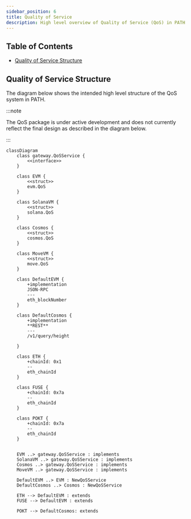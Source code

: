 ```yaml
---
sidebar_position: 6
title: Quality of Service
description: High level overview of Quality of Service (QoS) in PATH
---
```


## Table of Contents <!-- omit in toc -->

- [Quality of Service Structure](#quality-of-service-structure)

## Quality of Service Structure

The diagram below shows the intended high level structure of the QoS system in PATH.

:::note

The QoS package is under active development and does not currently reflect the final design as described in the diagram below.

:::


```mermaid
classDiagram
    class gateway.QoSService {
        <<interface>>
    }
    
    class EVM {
        <<struct>>
        evm.QoS
    }
    
    class SolanaVM {
        <<struct>>
        solana.QoS
    }
    
    class Cosmos {
        <<struct>>
        cosmos.QoS
    }
    
    class MoveVM {
        <<struct>>
        move.QoS
    }
    
    class DefaultEVM {
        +implementation
        JSON-RPC
        ---
        eth_blockNumber
    }
    
    class DefaultCosmos {
        +implementation
        **REST**
        ---
        /v1/query/height

    }
    
    class ETH {
        +chainId: 0x1
        --
        eth_chainId
    }
    
    class FUSE {
        +chainId: 0x7a
        --
        eth_chainId
    }

    class POKT {
        +chainId: 0x7a
        --
        eth_chainId
    }    
    
    
    EVM ..> gateway.QoSService : implements
    SolanaVM ..> gateway.QoSService : implements
    Cosmos ..> gateway.QoSService : implements
    MoveVM ..> gateway.QoSService : implements
    
    DefaultEVM ..> EVM : NewQoSService
    DefaultCosmos ..> Cosmos : NewQoSService
    
    ETH --> DefaultEVM : extends
    FUSE --> DefaultEVM : extends

    POKT --> DefaultCosmos: extends
```